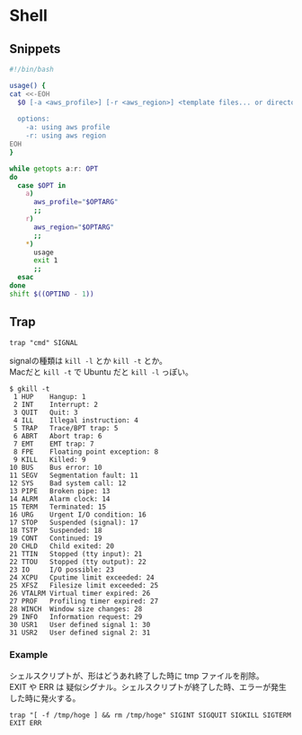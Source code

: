# Shell

## Snippets

```sh
#!/bin/bash

usage() {
cat <<-EOH
  $0 [-a <aws_profile>] [-r <aws_region>] <template files... or directory>
  
  options:
    -a: using aws profile
    -r: using aws region
EOH
}

while getopts a:r: OPT
do
  case $OPT in
    a)
      aws_profile="$OPTARG"
      ;;
    r)
      aws_region="$OPTARG"
      ;;
    *)
      usage
      exit 1
      ;;
  esac
done
shift $((OPTIND - 1))
```



## Trap

```
trap "cmd" SIGNAL
```

signalの種類は `kill -l` とか `kill -t` とか。  
Macだと `kill -t` で Ubuntu だと `kill -l` っぽい。

```
$ gkill -t
 1 HUP    Hangup: 1
 2 INT    Interrupt: 2
 3 QUIT   Quit: 3
 4 ILL    Illegal instruction: 4
 5 TRAP   Trace/BPT trap: 5
 6 ABRT   Abort trap: 6
 7 EMT    EMT trap: 7
 8 FPE    Floating point exception: 8
 9 KILL   Killed: 9
10 BUS    Bus error: 10
11 SEGV   Segmentation fault: 11
12 SYS    Bad system call: 12
13 PIPE   Broken pipe: 13
14 ALRM   Alarm clock: 14
15 TERM   Terminated: 15
16 URG    Urgent I/O condition: 16
17 STOP   Suspended (signal): 17
18 TSTP   Suspended: 18
19 CONT   Continued: 19
20 CHLD   Child exited: 20
21 TTIN   Stopped (tty input): 21
22 TTOU   Stopped (tty output): 22
23 IO     I/O possible: 23
24 XCPU   Cputime limit exceeded: 24
25 XFSZ   Filesize limit exceeded: 25
26 VTALRM Virtual timer expired: 26
27 PROF   Profiling timer expired: 27
28 WINCH  Window size changes: 28
29 INFO   Information request: 29
30 USR1   User defined signal 1: 30
31 USR2   User defined signal 2: 31
```

### Example

シェルスクリプトが、形はどうあれ終了した時に tmp ファイルを削除。  
EXIT や ERR は 疑似シグナル。シェルスクリプトが終了した時、エラーが発生した時に発火する。

```
trap "[ -f /tmp/hoge ] && rm /tmp/hoge" SIGINT SIGQUIT SIGKILL SIGTERM EXIT ERR
```



